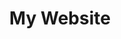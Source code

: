 ---
layout: post
title: My Website
category: project
description: A record of what I have done and my field of interest
image: /assets/images/website_banner.png
nav-menu: false
---